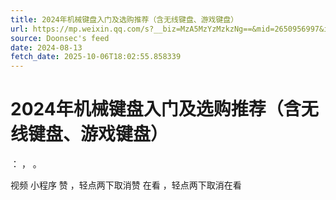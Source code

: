 ```yaml
---
title: 2024年机械键盘入门及选购推荐（含无线键盘、游戏键盘）
url: https://mp.weixin.qq.com/s?__biz=MzA5MzYzMzkzNg==&mid=2650956997&idx=2&sn=71e6ed967dde7f2e709dcf698d4fb685
source: Doonsec's feed
date: 2024-08-13
fetch_date: 2025-10-06T18:02:55.858339
---
```


# 2024年机械键盘入门及选购推荐（含无线键盘、游戏键盘）

：
，
。

视频
小程序
赞
，轻点两下取消赞
在看
，轻点两下取消在看